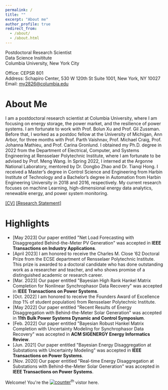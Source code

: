 ```yaml
---
permalink: /
title: ""
excerpt: "About me"
author_profile: true
redirect_from: 
  - /about/
  - /about.html
---
```


Postdoctoral Research Scientist<br/>
Data Science Insititute<br/>
Columbia University, New York City<br/>

Office: CEPSR 801 <br/>
Address: Schapiro Center, 530 W 120th St Suite 1001, New York, NY 10027<br/>
Email: my2826@columbia.edu


About Me
======

I am a postdoctoral research scientist  at Columbia University, where I am focusing on energy storage, the power market, and the resilience of power systems. I am fortunate to work with Prof. Bolun Xu and Prof. Gil Zussman. Before that, I worked as a postdoc fellow at the University of Michigan, Ann Arbor, for three months with Prof. Parth Vaishnav, Prof. Michael Craig, Prof. Johanna Mathieu, and Prof. Carina Gronlund. I obtained my Ph.D. degree in 2022 from the Department of Electrical, Computer, and Systems Engineering at Rensselaer Polytechnic Institute, where I am fortunate to be advised by Prof. Meng Wang. In Spring 2022, I interned at the Argonne National Laboratory, mentored by Dr. Dongbo Zhao and Dr. Tianqi Hong. I received a Master’s degree in Control Science and Engineering from Harbin Institute of Technology and a Bachelor’s degree in Automation from Harbin Engineering University in 2018 and 2016, respectively. My current research focuses on machine Learning, high-dimensional energy data analytics, renewable energy, and power system monitoring. 

[[CV]](/files/Ming_Yi_CV_V2.pdf) [[Research Statement]](/files/RS_Ming.pdf) 

Highlights
======
* [May 2023] Our paper entitled "Net Load Forecasting with Disaggregated Behind-the-Meter PV Generation" was accepted in **IEEE Transactions on Industry Applications**.
* [April 2023]  I am honored to receive the Charles M. Close ’62 Doctoral Prize from the ECSE department of Rensselaer Polytechnic Institute. This prize is awarded to a doctoral candidate who has done outstanding work as a researcher and teacher, and who shows promise of a distinguished academic or research career.
* [Mar. 2023] Our paper entitled "Bayesian High Rank Hankel Matrix Completion for Nonlinear Synchrophasor Data Recovery" was accepted in **IEEE Transactions on Power Systems**.
* [Oct. 2022]  I am honored to receive the Founders Award of Excellence (top 1% of student population) from Rensselaer Polytechnic Institute.
* [May 2022]  Our paper entitled "Recent Results of Energy Disaggregation with Behind-the-Meter Solar Generation" was accepted in **11th Bulk Power Systems Dynamic and Control Symposium**.
* [Feb. 2022]  Our paper entitled "Bayesian Robust Hankel Matrix Completion with Uncertainty Modeling for Synchrophasor Data Recovery" was accepted in **ACM SIGENERGY Energy Informatics Review**.
* [Jun. 2021] Our paper entitled "Bayesian Energy Disaggregation at Substations with Uncertainty Modeling" was accepted in **IEEE Transactions on Power Systems**.
* [Nov. 2020] Our paper entitled "Real-time Energy Disaggregation at Substations with Behind-the-Meter Solar Generation" was accepted in **IEEE Transactions on Power Systems**.

Welcome! You're the <a href='https://www.counter12.com'><img src='https://www.counter12.com/img-3YDb9ZxaACc7bd54-3.gif' border='0' alt='counter'></a><script type='text/javascript' src='https://www.counter12.com/ad.js?id=3YDb9ZxaACc7bd54'></script><sup>th</sup> vistor here.


